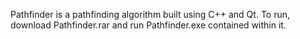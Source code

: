 Pathfinder is a pathfinding algorithm built using C++ and Qt. To run, download Pathfinder.rar and run Pathfinder.exe contained within it.
